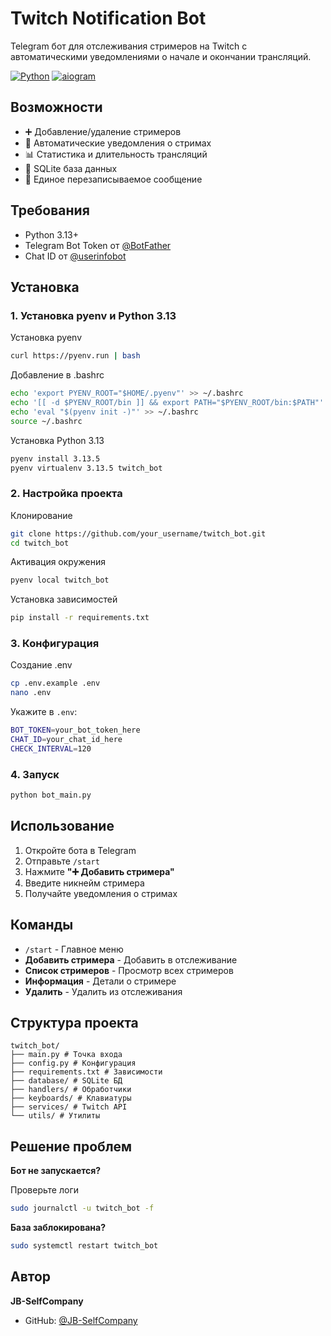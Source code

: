 # Twitch Notification Bot

Telegram бот для отслеживания стримеров на Twitch с автоматическими уведомлениями о начале и окончании трансляций.

[![Python](https://img.shields.io/badge/Python-3.13%2B-blue?logo=python)](https://www.python.org/)
[![aiogram](https://img.shields.io/badge/aiogram-3.15-blue)](https://docs.aiogram.dev/)

## Возможности

- ➕ Добавление/удаление стримеров
- 🔔 Автоматические уведомления о стримах
- 📊 Статистика и длительность трансляций
- 💾 SQLite база данных
- 📱 Единое перезаписываемое сообщение

## Требования

- Python 3.13+
- Telegram Bot Token от [@BotFather](https://t.me/BotFather)
- Chat ID от [@userinfobot](https://t.me/userinfobot)

## Установка

### 1. Установка pyenv и Python 3.13

Установка pyenv
```bash
curl https://pyenv.run | bash
```

Добавление в .bashrc
```bash
echo 'export PYENV_ROOT="$HOME/.pyenv"' >> ~/.bashrc
echo '[[ -d $PYENV_ROOT/bin ]] && export PATH="$PYENV_ROOT/bin:$PATH"' >> ~/.bashrc
echo 'eval "$(pyenv init -)"' >> ~/.bashrc
source ~/.bashrc
```

Установка Python 3.13
```bash
pyenv install 3.13.5
pyenv virtualenv 3.13.5 twitch_bot
```

### 2. Настройка проекта

Клонирование
```bash
git clone https://github.com/your_username/twitch_bot.git
cd twitch_bot
```

Активация окружения
```bash
pyenv local twitch_bot
```

Установка зависимостей
```bash
pip install -r requirements.txt
```

### 3. Конфигурация

Создание .env
```bash
cp .env.example .env
nano .env
```

Укажите в `.env`:
```bash
BOT_TOKEN=your_bot_token_here
CHAT_ID=your_chat_id_here
CHECK_INTERVAL=120
```

### 4. Запуск

```bash
python bot_main.py
```

## Использование

1. Откройте бота в Telegram
2. Отправьте `/start`
3. Нажмите **"➕ Добавить стримера"**
4. Введите никнейм стримера
5. Получайте уведомления о стримах

## Команды

- `/start` - Главное меню
- **Добавить стримера** - Добавить в отслеживание
- **Список стримеров** - Просмотр всех стримеров
- **Информация** - Детали о стримере
- **Удалить** - Удалить из отслеживания

## Структура проекта

```
twitch_bot/
├── main.py # Точка входа
├── config.py # Конфигурация
├── requirements.txt # Зависимости
├── database/ # SQLite БД
├── handlers/ # Обработчики
├── keyboards/ # Клавиатуры
├── services/ # Twitch API
└── utils/ # Утилиты
```

## Решение проблем

**Бот не запускается?**

Проверьте логи
```bash
sudo journalctl -u twitch_bot -f
```

**База заблокирована?**

```bash
sudo systemctl restart twitch_bot
```

## Автор

**JB-SelfCompany**
- GitHub: [@JB-SelfCompany](https://github.com/JB-SelfCompany)
